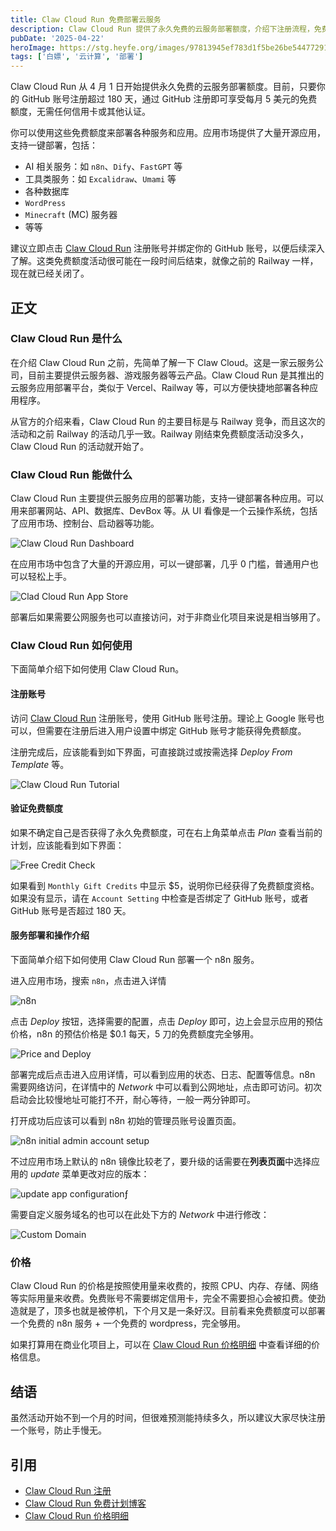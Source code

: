 ```yaml
---
title: Claw Cloud Run 免费部署云服务
description: Claw Cloud Run 提供了永久免费的云服务部署额度，介绍下注册流程，免费策略，以及如何部署、使用等。
pubDate: '2025-04-22'
heroImage: https://stg.heyfe.org/images/97813945ef783d1f5be26be544772915a00e026d7be2acbf26d8268a0538dd67.jpg
tags: ['白嫖', '云计算', '部署']
---
```


Claw Cloud Run 从 4 月 1 日开始提供永久免费的云服务部署额度。目前，只要你的 GitHub 账号注册超过 180 天，通过 GitHub 注册即可享受每月 5 美元的免费额度，无需任何信用卡或其他认证。

你可以使用这些免费额度来部署各种服务和应用。应用市场提供了大量开源应用，支持一键部署，包括：

-   AI 相关服务：如 `n8n`、`Dify`、`FastGPT` 等
-   工具类服务：如 `Excalidraw`、`Umami` 等
-   各种数据库
-   `WordPress`
-   `Minecraft` (MC) 服务器
-   等等

建议立即点击 [Claw Cloud Run](https://console.run.claw.cloud/signin?link=DNH1CAF5LX42) 注册账号并绑定你的 GitHub 账号，以便后续深入了解。这类免费额度活动很可能在一段时间后结束，就像之前的 Railway 一样，现在就已经关闭了。

## 正文

### Claw Cloud Run 是什么

在介绍 Claw Cloud Run 之前，先简单了解一下 Claw Cloud。这是一家云服务公司，目前主要提供云服务器、游戏服务器等云产品。Claw Cloud Run 是其推出的云服务应用部署平台，类似于 Vercel、Railway 等，可以方便快捷地部署各种应用程序。

从官方的介绍来看，Claw Cloud Run 的主要目标是与 Railway 竞争，而且这次的活动和之前 Railway 的活动几乎一致。Railway 刚结束免费额度活动没多久，Claw Cloud Run 的活动就开始了。

### Claw Cloud Run 能做什么

Claw Cloud Run 主要提供云服务应用的部署功能，支持一键部署各种应用。可以用来部署网站、API、数据库、DevBox 等。从 UI 看像是一个云操作系统，包括了应用市场、控制台、启动器等功能。

![Claw Cloud Run Dashboard](https://stg.heyfe.org/images/f2136932b2192871ff5b6fec5390f2a39b8b1cffa77043f8f86fb151db52cf74.png)

在应用市场中包含了大量的开源应用，可以一键部署，几乎 0 门槛，普通用户也可以轻松上手。

![Clad Cloud Run App Store](https://stg.heyfe.org/images/731ed1764a83541e028b7c9e3ca19b492d8666f4c37b5076590e087a879321b6.png)

部署后如果需要公网服务也可以直接访问，对于非商业化项目来说是相当够用了。

### Claw Cloud Run 如何使用

下面简单介绍下如何使用 Claw Cloud Run。

#### 注册账号

访问 [Claw Cloud Run](https://console.run.claw.cloud/signin?link=DNH1CAF5LX42) 注册账号，使用 GitHub 账号注册。理论上 Google 账号也可以，但需要在注册后进入用户设置中绑定 GitHub 账号才能获得免费额度。

注册完成后，应该能看到如下界面，可直接跳过或按需选择 _Deploy From Template_ 等。

![Claw Cloud Run Tutorial](https://stg.heyfe.org/images/df0bb6c47c9d1905a3b4afadf234b59b633dcf3b3d940e1cb7134f100553c396.png)

#### 验证免费额度

如果不确定自己是否获得了永久免费额度，可在右上角菜单点击 _Plan_ 查看当前的计划，应该能看到如下界面：

![Free Credit Check](https://stg.heyfe.org/images/20c09b836cc4725ac4f35c72fb08482cda1e61e71bec021005700a8017296cbe.png)

如果看到 `Monthly Gift Credits` 中显示 $5，说明你已经获得了免费额度资格。如果没有显示，请在 `Account Setting` 中检查是否绑定了 GitHub 账号，或者 GitHub 账号是否超过 180 天。

#### 服务部署和操作介绍

下面简单介绍下如何使用 Claw Cloud Run 部署一个 n8n 服务。

进入应用市场，搜索 `n8n`，点击进入详情

![n8n](https://stg.heyfe.org/images/733146ba129394f1d63eca81a4af0e9383fc9d8aaaff9e6ab3afdcd34a7423b3.png)

点击 _Deploy_ 按钮，选择需要的配置，点击 _Deploy_ 即可，边上会显示应用的预估价格，n8n 的预估价格是 $0.1 每天，5 刀的免费额度完全够用。

![Price and Deploy](https://stg.heyfe.org/images/5a98ca9270fab80a7837fcc64a1ea25b4f5ecb2f543147923c8c9a4f96643a7f.png)

部署完成后点击进入应用详情，可以看到应用的状态、日志、配置等信息。n8n 需要网络访问，在详情中的 _Network_ 中可以看到公网地址，点击即可访问。初次启动会比较慢地址可能打不开，耐心等待，一般一两分钟即可。

打开成功后应该可以看到 n8n 初始的管理员账号设置页面。

![n8n initial admin account setup](https://stg.heyfe.org/images/70551f4a9cba4c2fc31ca39ff544287743985944067e3e4b93e4708fb3175dbd.png)

不过应用市场上默认的 n8n 镜像比较老了，要升级的话需要在**列表页面**中选择应用的 _update_ 菜单更改对应的版本：

![update app configurationƒ](https://stg.heyfe.org/images/6936f58b90a961889cc62a5d7b0e14fc4587dd5d4b08d8b45b13198752596f7f.png)

需要自定义服务域名的也可以在此处下方的 _Network_ 中进行修改：

![Custom Domain](https://stg.heyfe.org/images/35605df6284264d6539968503d53052a66c7532835dd5d5a716fe697b384e0fa.png)

### 价格

Claw Cloud Run 的价格是按照使用量来收费的，按照 CPU、内存、存储、网络等实际用量来收费。免费账号不需要绑定信用卡，完全不需要担心会被扣费。使劲造就是了，顶多也就是被停机，下个月又是一条好汉。目前看来免费额度可以部署一个免费的 n8n 服务 + 一个免费的 wordpress，完全够用。

如果打算用在商业化项目上，可以在 [Claw Cloud Run 价格明细](https://run.claw.cloud/pricing) 中查看详细的价格信息。

## 结语

虽然活动开始不到一个月的时间，但很难预测能持续多久，所以建议大家尽快注册一个账号，防止手慢无。

## 引用

-   [Claw Cloud Run 注册](https://console.run.claw.cloud/signin?link=DNH1CAF5LX42)
-   [Claw Cloud Run 免费计划博客](https://blog.run.claw.cloud/88/)
-   [Claw Cloud Run 价格明细](https://run.claw.cloud/pricing)
